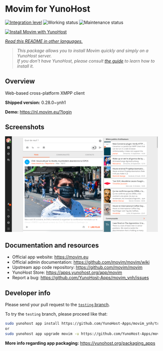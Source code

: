<!--
N.B.: This README was automatically generated by <https://github.com/YunoHost/apps/tree/master/tools/readme_generator>
It shall NOT be edited by hand.
-->

# Movim for YunoHost

[![Integration level](https://dash.yunohost.org/integration/movim.svg)](https://ci-apps.yunohost.org/ci/apps/movim/) ![Working status](https://ci-apps.yunohost.org/ci/badges/movim.status.svg) ![Maintenance status](https://ci-apps.yunohost.org/ci/badges/movim.maintain.svg)

[![Install Movim with YunoHost](https://install-app.yunohost.org/install-with-yunohost.svg)](https://install-app.yunohost.org/?app=movim)

*[Read this README in other languages.](./ALL_README.md)*

> *This package allows you to install Movim quickly and simply on a YunoHost server.*  
> *If you don't have YunoHost, please consult [the guide](https://yunohost.org/install) to learn how to install it.*

## Overview

Web-based cross-platform XMPP client


**Shipped version:** 0.28.0~ynh1

**Demo:** <https://nl.movim.eu/?login>

## Screenshots

![Screenshot of Movim](./doc/screenshots/movim.png)

## Documentation and resources

- Official app website: <https://movim.eu>
- Official admin documentation: <https://github.com/movim/movim/wiki>
- Upstream app code repository: <https://github.com/movim/movim>
- YunoHost Store: <https://apps.yunohost.org/app/movim>
- Report a bug: <https://github.com/YunoHost-Apps/movim_ynh/issues>

## Developer info

Please send your pull request to the [`testing` branch](https://github.com/YunoHost-Apps/movim_ynh/tree/testing).

To try the `testing` branch, please proceed like that:

```bash
sudo yunohost app install https://github.com/YunoHost-Apps/movim_ynh/tree/testing --debug
or
sudo yunohost app upgrade movim -u https://github.com/YunoHost-Apps/movim_ynh/tree/testing --debug
```

**More info regarding app packaging:** <https://yunohost.org/packaging_apps>
